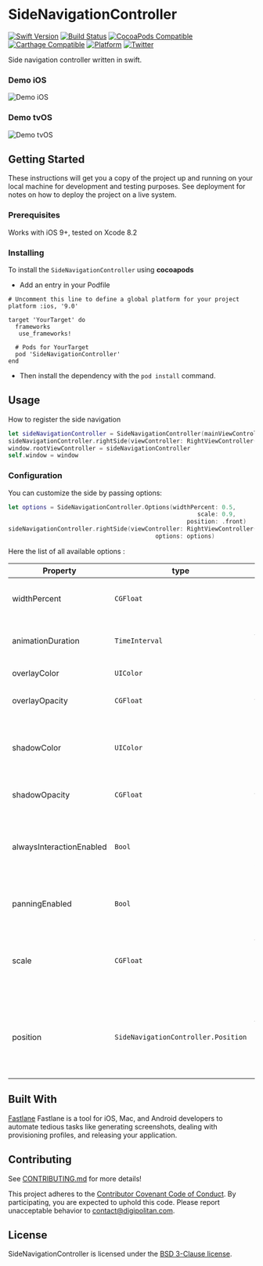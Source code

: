 SideNavigationController
=================================

[![Swift Version](https://img.shields.io/badge/swift-5.0-orange.svg?style=flat)](https://developer.apple.com/swift/)
[![Build Status](https://travis-ci.org/Digipolitan/side-navigation-controller.svg?branch=master)](https://travis-ci.org/Digipolitan/side-navigation-controller)
[![CocoaPods Compatible](https://img.shields.io/cocoapods/v/SideNavigationController.svg)](https://img.shields.io/cocoapods/v/SideNavigationController.svg)
[![Carthage Compatible](https://img.shields.io/badge/Carthage-compatible-4BC51D.svg?style=flat)](https://github.com/Carthage/Carthage)
[![Platform](https://img.shields.io/cocoapods/p/SideNavigationController.svg?style=flat)](http://cocoadocs.org/docsets/SideNavigationController)
[![Twitter](https://img.shields.io/badge/twitter-@Digipolitan-blue.svg?style=flat)](http://twitter.com/Digipolitan)

Side navigation controller written in swift.

### Demo iOS

![Demo iOS](https://github.com/Digipolitan/side-navigation-controller/blob/develop/Screenshots/ios_capture.gif?raw=true "Demo iOS")

### Demo tvOS

![Demo tvOS](https://github.com/Digipolitan/side-navigation-controller/blob/develop/Screenshots/tvos_capture.gif?raw=true "Demo tvOS")

## Getting Started

These instructions will get you a copy of the project up and running on your local machine for development and testing purposes. See deployment for notes on how to deploy the project on a live system.

### Prerequisites

Works with iOS 9+, tested on Xcode 8.2

### Installing

To install the `SideNavigationController` using **cocoapods**

- Add an entry in your Podfile  

```
# Uncomment this line to define a global platform for your project
platform :ios, '9.0'

target 'YourTarget' do
  frameworks
   use_frameworks!

  # Pods for YourTarget
  pod 'SideNavigationController'
end
```

- Then install the dependency with the `pod install` command.

## Usage

How to register the side navigation

```swift
let sideNavigationController = SideNavigationController(mainViewController: UINavigationController(rootViewController: ViewController()))
sideNavigationController.rightSide(viewController: RightViewController())
window.rootViewController = sideNavigationController
self.window = window
```

### Configuration

You can customize the side by passing options:

```swift
let options = SideNavigationController.Options(widthPercent: 0.5,
                                                      scale: 0.9,
                                                   position: .front)
sideNavigationController.rightSide(viewController: RightViewController(),
                                          options: options)
```

Here the list of all available options :

| Property | type | Description  | Default |
| --- | --- | --- | --- |
| widthPercent | `CGFloat` | Size of the side view controller [0-1] | 0.33 |
| animationDuration | `TimeInterval` | How long the animation will last | 0.3 |
| overlayColor | `UIColor` | The overlay color | white |
| overlayOpacity | `CGFloat` | Opacity of the overlay [0-1] |  0.5 |
| shadowColor | `UIColor` | Shadow color around the main or the side view controller | white |
| shadowOpacity | `CGFloat` | Opacity of the shadow [0-1] | 0.8 |
| alwaysInteractionEnabled | `Bool` | Sets to true allows always user interaction on the main view controller | false |
| panningEnabled | `Bool` | Allows panning to display and hide sides | true |
| scale | `CGFloat` | Transform the scale of main view controller during the animation [0-2] | 1 |
| position | `SideNavigationController.Position` | The position of the side, such as below or above the main view controller | back |

## Built With

[Fastlane](https://fastlane.tools/)
Fastlane is a tool for iOS, Mac, and Android developers to automate tedious tasks like generating screenshots, dealing with provisioning profiles, and releasing your application.

## Contributing

See [CONTRIBUTING.md](CONTRIBUTING.md) for more details!

This project adheres to the [Contributor Covenant Code of Conduct](CODE_OF_CONDUCT.md).
By participating, you are expected to uphold this code. Please report
unacceptable behavior to [contact@digipolitan.com](mailto:contact@digipolitan.com).

## License

SideNavigationController is licensed under the [BSD 3-Clause license](LICENSE).

